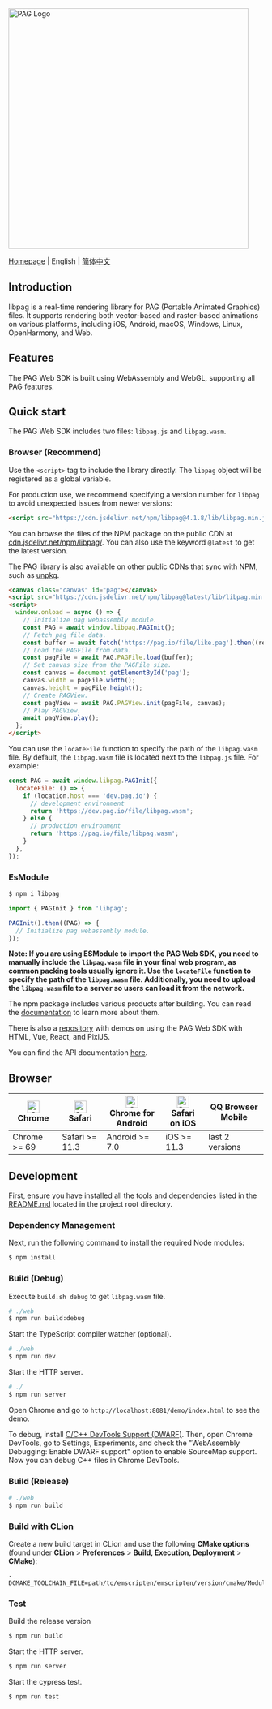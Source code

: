 <img src="https://pag.io/img/readme/logo.png" alt="PAG Logo" width="474"/>

[Homepage](https://pag.io) | English | [简体中文](./README.zh_CN.md)

## Introduction

libpag is a real-time rendering library for PAG (Portable Animated Graphics) files. It supports 
rendering both vector-based and raster-based animations on various platforms, including iOS, Android,
macOS, Windows, Linux, OpenHarmony, and Web.

## Features

The PAG Web SDK is built using WebAssembly and WebGL, supporting all PAG features.

## Quick start

The PAG Web SDK includes two files: `libpag.js` and `libpag.wasm`.

### Browser (Recommend)

Use the `<script>` tag to include the library directly. The `libpag` object will be registered as a global variable.

For production use, we recommend specifying a version number for `libpag` to avoid unexpected issues from newer versions:

```html
<script src="https://cdn.jsdelivr.net/npm/libpag@4.1.8/lib/libpag.min.js"></script>
```

You can browse the files of the NPM package on the public CDN at [cdn.jsdelivr.net/npm/libpag/](https://cdn.jsdelivr.net/npm/libpag/).
You can also use the keyword `@latest` to get the latest version.

The PAG library is also available on other public CDNs that sync with NPM, such as [unpkg](https://unpkg.com/libpag@latest/lib/libpag.min.js).

```html
<canvas class="canvas" id="pag"></canvas>
<script src="https://cdn.jsdelivr.net/npm/libpag@latest/lib/libpag.min.js"></script>
<script>
  window.onload = async () => {
    // Initialize pag webassembly module.
    const PAG = await window.libpag.PAGInit();
    // Fetch pag file data.
    const buffer = await fetch('https://pag.io/file/like.pag').then((response) => response.arrayBuffer());
    // Load the PAGFile from data.
    const pagFile = await PAG.PAGFile.load(buffer);
    // Set canvas size from the PAGFile size.
    const canvas = document.getElementById('pag');
    canvas.width = pagFile.width();
    canvas.height = pagFile.height();
    // Create PAGView.
    const pagView = await PAG.PAGView.init(pagFile, canvas);
    // Play PAGView.
    await pagView.play();
  };
</script>
```

You can use the `locateFile` function to specify the path of the `libpag.wasm` file. By default, 
the `libpag.wasm` file is located next to the `libpag.js` file. For example:

```js
const PAG = await window.libpag.PAGInit({
  locateFile: () => {
    if (location.host === 'dev.pag.io') {
      // development environment
      return 'https://dev.pag.io/file/libpag.wasm';
    } else {
      // production environment
      return 'https://pag.io/file/libpag.wasm';
    }
  },
});
```

### EsModule

```bash
$ npm i libpag
```

```js
import { PAGInit } from 'libpag';

PAGInit().then((PAG) => {
  // Initialize pag webassembly module.
});
```

**Note: If you are using ESModule to import the PAG Web SDK, you need to manually include the `libpag.wasm` 
file in your final web program, as common packing tools usually ignore it. Use the `locateFile` 
function to specify the path of the `libpag.wasm` file. Additionally, you need to upload the
`libpag.wasm` file to a server so users can load it from the network.**

The npm package includes various products after building. You can read the [documentation](./doc/develop-install.md) 
to learn more about them.

There is also a [repository](https://github.com/libpag/pag-web) with demos on using the PAG Web SDK 
with HTML, Vue, React, and PixiJS.

You can find the API documentation [here](https://pag.io/docs/apis-web.html).

## Browser

| [<img src="https://raw.githubusercontent.com/alrra/browser-logos/master/src/chrome/chrome_48x48.png" alt="Chrome" width="24px" height="24px" />](http://godban.github.io/browsers-support-badges/)<br/>Chrome | [<img src="https://raw.githubusercontent.com/alrra/browser-logos/master/src/safari/safari_48x48.png" alt="Safari" width="24px" height="24px" />](http://godban.github.io/browsers-support-badges/)<br/>Safari | [<img src="https://raw.githubusercontent.com/alrra/browser-logos/master/src/chrome/chrome_48x48.png" alt="Chrome" width="24px" height="24px" />](http://godban.github.io/browsers-support-badges/)<br/>Chrome for Android | [<img src="https://raw.githubusercontent.com/alrra/browser-logos/master/src/safari/safari_48x48.png" alt="Safari" width="24px" height="24px" />](http://godban.github.io/browsers-support-badges/)<br/>Safari on iOS | QQ Browser Mobile |
| ------------------------------------------------------------ | ------------------------------------------------------------ | ------------------------------------------------------------ | ------------------------------------------------------------ | ----------------- |
| Chrome >= 69                                                 | Safari >= 11.3                                               | Android >= 7.0                                               | iOS >= 11.3                                                  | last 2 versions   |


## Development

First, ensure you have installed all the tools and dependencies listed in the [README.md](../README.md#Development)
located in the project root directory.

### Dependency Management

Next, run the following command to install the required Node modules:

```bash
$ npm install
```

### Build (Debug)

Execute `build.sh debug` to get `libpag.wasm` file.

```bash
# ./web
$ npm run build:debug
```

Start the TypeScript compiler watcher (optional).

```bash
# ./web
$ npm run dev
```

Start the HTTP server.

```bash
# ./
$ npm run server
```

Open Chrome and go to `http://localhost:8081/demo/index.html` to see the demo.

To debug, install [C/C++ DevTools Support (DWARF)](https://chrome.google.com/webstore/detail/cc%20%20-devtools-support-dwa/pdcpmagijalfljmkmjngeonclgbbannb). 
Then, open Chrome DevTools, go to Settings, Experiments, and check the "WebAssembly Debugging: Enable
DWARF support" option to enable SourceMap support. Now you can debug C++ files in Chrome DevTools.

### Build (Release)

```bash
# ./web
$ npm run build
```

### Build with CLion

Create a new build target in CLion and use the following **CMake options** (found under **CLion** > **Preferences** > **Build, Execution, Deployment** > **CMake**):

```
-DCMAKE_TOOLCHAIN_FILE=path/to/emscripten/emscripten/version/cmake/Modules/Platform/Emscripten.cmake
```

### Test

Build the release version

```bash
$ npm run build
```

Start the HTTP server.

```bash
$ npm run server
```

Start the cypress test.

```bash
$ npm run test
```
